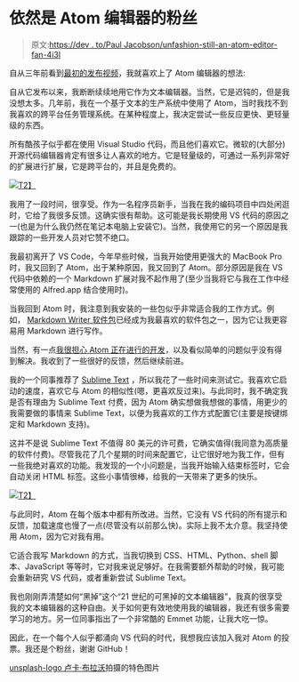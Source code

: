 # 依然是 Atom 编辑器的粉丝

> 原文:[https://dev . to/Paul Jacobson/unfashion-still-an-atom-editor-fan-4i3l](https://dev.to/pauljacobson/unfashionably-still-an-atom-editor-fan-4i3l)

自从三年前看到[最初的发布视频](https://www.youtube.com/watch?v=Y7aEiVwBAdk)，我就喜欢上了 Atom 编辑器的想法:

自从它发布以来，我断断续续地用它作为文本编辑器。当然，它是迟钝的，但是我没想太多。几年前，我在一个基于文本的生产系统中使用了 Atom，当时我找不到我喜欢的跨平台任务管理系统。在某种程度上，我决定尝试一些反应更快、更轻量级的东西。

所有酷孩子似乎都在使用 Visual Studio 代码，而且他们喜欢它。微软的(大部分)开源代码编辑器肯定有很多让人喜欢的地方。它是轻量级的，可通过一系列非常好的扩展进行扩展，它是跨平台的，并且是免费的。

[![](../Images/5e0c25bbbec152629188e6d3afc747d8.png)T2】](https://res.cloudinary.com/practicaldev/image/fetch/s--bxaXeSwT--/c_limit%2Cf_auto%2Cfl_progressive%2Cq_66%2Cw_880/https://i0.wp.com/pauljacobson.me/wp-content/uploads/2018/11/test_py.gif%3Fw%3D1100%26ssl%3D1)

我用了一段时间，很享受。作为一名程序员新手，当我在我的编码项目中四处闲逛时，它给了我很多反馈。这确实很有帮助。这可能是我长期使用 VS 代码的原因之一(也是为什么我仍然在笔记本电脑上安装它)。当然，我使用它的另一个原因是我跟踪的一些开发人员对它赞不绝口。

我最初离开了 VS Code，今年早些时候，当我开始使用更强大的 MacBook Pro 时，我又回到了 Atom，出于某种原因，我又回到了 Atom。部分原因是我在 VS 代码中依赖的一个 Markdown 扩展对我不起作用了(至少当我将它与我在工作中经常使用的 Alfred.app 结合使用时)。

当我回到 Atom 时，我注意到我安装的一些包似乎非常适合我的工作方式。例如， [Markdown Writer 软件包](https://atom.io/packages/markdown-writer)已经成为我最喜欢的软件包之一，因为它让我更容易用 Markdown 进行写作。

当然，有一点[我很担心 Atom 正在进行的开发](https://discuss.atom.io/t/if-little-bugs-arent-fixed-in-atom-does-this-editor-have-a-future/55915)，以及看似简单的问题似乎没有得到解决。我收到了一些很好的反馈，然后继续前进。

我的一个同事推荐了 [Sublime Text](https://www.sublimetext.com/) ，所以我花了一些时间来测试它。我喜欢它启动的速度，喜欢它与 Atom 的相似性(嗯，更喜欢反过来)。与此同时，我不确定我是否有理由为 Sublime Text 付费，因为 Atom 确实想做我想做的事情，用更少的我需要做的事情来 Sublime Text，以便为我喜欢的工作方式配置它(主要是按键绑定和 Markdown 支持)。

这并不是说 Sublime Text 不值得 80 美元的许可费，它确实值得(我同意为高质量的软件付费)。尽管我花了几个星期的时间来配置它，让它很好地为我工作，但有一些我绝对喜欢的功能。我发现的一个小问题是，当我开始输入结束标签时，它会自动关闭 HTML 标签。这些小事情很棒，给我的一天带来了更多的快乐。

[![](../Images/8d9f83a1f3584553e4d2e20086b5e42b.png)T2】](https://res.cloudinary.com/practicaldev/image/fetch/s--56Ogd67V--/c_limit%2Cf_auto%2Cfl_progressive%2Cq_66%2Cw_880/https://i1.wp.com/pauljacobson.me/wp-content/uploads/2018/11/sublime_text_html_tag_close.gif%3Fw%3D1100%26ssl%3D1)

与此同时，Atom 在每个版本中都有所改进。当然，它没有 VS 代码的所有提示和反馈，加载速度也慢了一点(尽管没有以前那么快)。实际上我不太介意。我坚持使用 Atom，因为它对我有用。

它适合我写 Markdown 的方式，当我切换到 CSS、HTML、Python、shell 脚本、JavaScript 等等时，它对我来说足够好。在我需要额外帮助的时候，我可能会重新研究 VS 代码，或者重新尝试 Sublime Text。

我也刚刚弄清楚如何“黑掉”这个“21 世纪的可黑掉的文本编辑器”，我真的很享受我的文本编辑器的这种自由。关于如何更有效地使用我的编辑器，我还有很多需要学习的地方。另一位同事指出了一个非常酷的 Emmet 功能，让我大吃一惊。

因此，在一个每个人似乎都涌向 VS 代码的时代，我想我应该加入我对 Atom 的投票。我还是个粉丝，谢谢 GitHub！

[unsplash-logo
卢卡·布拉沃](https://unsplash.com/@lucabravo?utm_medium=referral&utm_campaign=photographer-credit&utm_content=creditBadge)拍摄的特色图片